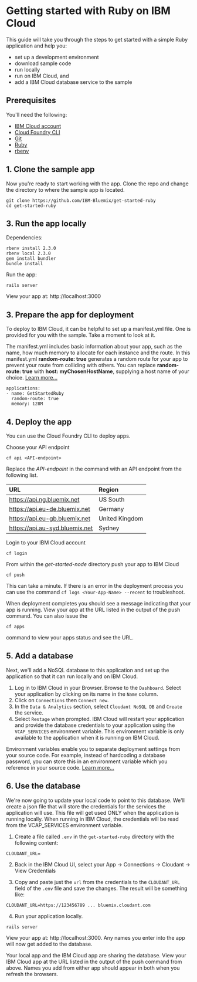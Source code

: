 # Getting started with Ruby on IBM Cloud

This guide will take you through the steps to get started with a simple Ruby application and help you:
  * set up a development environment
  * download sample code
  * run locally
  * run on IBM Cloud, and
  * add a IBM Cloud database service to the sample

## Prerequisites

You'll need the following:
* [IBM Cloud account](https://console.ng.bluemix.net/registration/)
* [Cloud Foundry CLI](https://github.com/cloudfoundry/cli#downloads)
* [Git](https://git-scm.com/downloads)
* [Ruby](https://www.ruby-lang.org/en/downloads/)
* [rbenv](https://github.com/rbenv/rbenv#installation)

## 1. Clone the sample app

Now you're ready to start working with the app. Clone the repo and change the directory to where the sample app is located.
```
git clone https://github.com/IBM-Bluemix/get-started-ruby
cd get-started-ruby
```

## 3. Run the app locally

Dependencies:
```
rbenv install 2.3.0
rbenv local 2.3.0
gem install bundler
bundle install
```

Run the app:
```
rails server
```

View your app at: http://localhost:3000

## 3. Prepare the app for deployment

To deploy to IBM Cloud, it can be helpful to set up a manifest.yml file. One is provided for you with the sample. Take a moment to look at it.

The manifest.yml includes basic information about your app, such as the name, how much memory to allocate for each instance and the route. In this manifest.yml **random-route: true** generates a random route for your app to prevent your route from colliding with others.  You can replace **random-route: true** with **host: myChosenHostName**, supplying a host name of your choice. [Learn more...](https://console.bluemix.net/docs/manageapps/depapps.html#appmanifest)
 ```
 applications:
 - name: GetStartedRuby
   random-route: true
   memory: 128M
 ```

## 4. Deploy the app

You can use the Cloud Foundry CLI to deploy apps.

Choose your API endpoint
```
cf api <API-endpoint>
```


Replace the *API-endpoint* in the command with an API endpoint from the following list.

|URL                             |Region          |
|:-------------------------------|:---------------|
| https://api.ng.bluemix.net     | US South       |
| https://api.eu-de.bluemix.net  | Germany        |
| https://api.eu-gb.bluemix.net  | United Kingdom |
| https://api.au-syd.bluemix.net | Sydney         |

Login to your IBM Cloud account

```
cf login
```

From within the *get-started-node* directory push your app to IBM Cloud
```
cf push
```

This can take a minute. If there is an error in the deployment process you can use the command `cf logs <Your-App-Name> --recent` to troubleshoot.

When deployment completes you should see a message indicating that your app is running.  View your app at the URL listed in the output of the push command.  You can also issue the
```
cf apps
```
command to view your apps status and see the URL.

## 5. Add a database

Next, we'll add a NoSQL database to this application and set up the application so that it can run locally and on IBM Cloud.

1. Log in to IBM Cloud in your Browser. Browse to the `Dashboard`. Select your application by clicking on its name in the `Name` column.
2. Click on `Connections` then `Connect new`.
3. In the `Data & Analytics` section, select `Cloudant NoSQL DB` and `Create` the service.
4. Select `Restage` when prompted. IBM Cloud will restart your application and provide the database credentials to your application using the `VCAP_SERVICES` environment variable. This environment variable is only available to the application when it is running on IBM Cloud.

Environment variables enable you to separate deployment settings from your source code. For example, instead of hardcoding a database password, you can store this in an environment variable which you reference in your source code. [Learn more...](/docs/manageapps/depapps.html#app_env)

## 6. Use the database

We're now going to update your local code to point to this database. We'll create a json file that will store the credentials for the services the application will use. This file will get used ONLY when the application is running locally. When running in IBM Cloud, the credentials will be read from the VCAP_SERVICES environment variable.

1. Create a file called `.env` in the `get-started-ruby` directory with the following content:
```
CLOUDANT_URL=
```

2. Back in the IBM Cloud UI, select your App -> Connections -> Cloudant -> View Credentials

3. Copy and paste just the `url` from the credentials to the `CLOUDANT_URL` field of the `.env` file and save the changes.  The result will be something like:
```
CLOUDANT_URL=https://123456789 ... bluemix.cloudant.com
```

4. Run your application locally.
```
rails server
```

View your app at: http://localhost:3000. Any names you enter into the app will now get added to the database.

Your local app and the IBM Cloud app are sharing the database.  View your IBM Cloud app at the URL listed in the output of the push command from above.  Names you add from either app should appear in both when you refresh the browsers.
